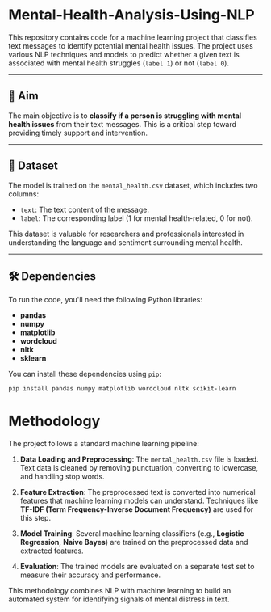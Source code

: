 # Mental-Health-Analysis-Using-NLP

This repository contains code for a machine learning project that classifies text messages to identify potential mental health issues. The project uses various NLP techniques and models to predict whether a given text is associated with mental health struggles (`label 1`) or not (`label 0`).

---

## 🎯 Aim

The main objective is to **classify if a person is struggling with mental health issues** from their text messages. This is a critical step toward providing timely support and intervention.

---

## 💾 Dataset

The model is trained on the `mental_health.csv` dataset, which includes two columns:

* `text`: The text content of the message.
* `label`: The corresponding label (1 for mental health-related, 0 for not).

This dataset is valuable for researchers and professionals interested in understanding the language and sentiment surrounding mental health.

---

## 🛠️ Dependencies

To run the code, you'll need the following Python libraries:

* **pandas**
* **numpy**
* **matplotlib**
* **wordcloud**
* **nltk**
* **sklearn**

You can install these dependencies using `pip`:

```bash
pip install pandas numpy matplotlib wordcloud nltk scikit-learn
```
# Methodology

The project follows a standard machine learning pipeline:

1.  **Data Loading and Preprocessing**: The `mental_health.csv` file is loaded. Text data is cleaned by removing punctuation, converting to lowercase, and handling stop words.

2.  **Feature Extraction**: The preprocessed text is converted into numerical features that machine learning models can understand. Techniques like **TF-IDF (Term Frequency-Inverse Document Frequency)** are used for this step.

3.  **Model Training**: Several machine learning classifiers (e.g., **Logistic Regression**, **Naive Bayes**) are trained on the preprocessed data and extracted features.

4.  **Evaluation**: The trained models are evaluated on a separate test set to measure their accuracy and performance.

This methodology combines NLP with machine learning to build an automated system for identifying signals of mental distress in text.
